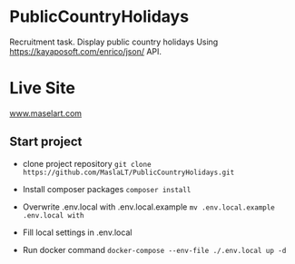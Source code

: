 # PublicCountryHolidays
Recruitment task. Display public country holidays Using https://kayaposoft.com/enrico/json/ API.

# Live Site
www.maselart.com

## Start project
* clone project repository
``
git clone https://github.com/MaslaLT/PublicCountryHolidays.git
``
* Install composer packages
``
composer install
``
* Overwrite .env.local with .env.local.example
``
mv .env.local.example .env.local with
``
* Fill local settings in .env.local

* Run docker command
``
docker-compose --env-file ./.env.local up -d
``
